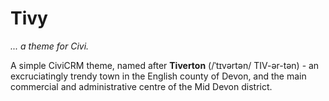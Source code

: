 # Tivy

*... a theme for Civi.*

A simple CiviCRM theme, named after **Tiverton** (/ˈtɪvərtən/ TIV-ər-tən) - an excruciatingly trendy town in the English county of Devon, and the main commercial and administrative centre of the Mid Devon district.
